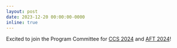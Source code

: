 ```yaml
---
layout: post
date: 2023-12-20 00:00:00-0000
inline: true
---
```


Excited to join the Program Committee for [CCS 2024](https://www.sigsac.org/ccs/CCS2024/home.html) and [AFT 2024](https://aftconf.github.io/aft24/index.html)!